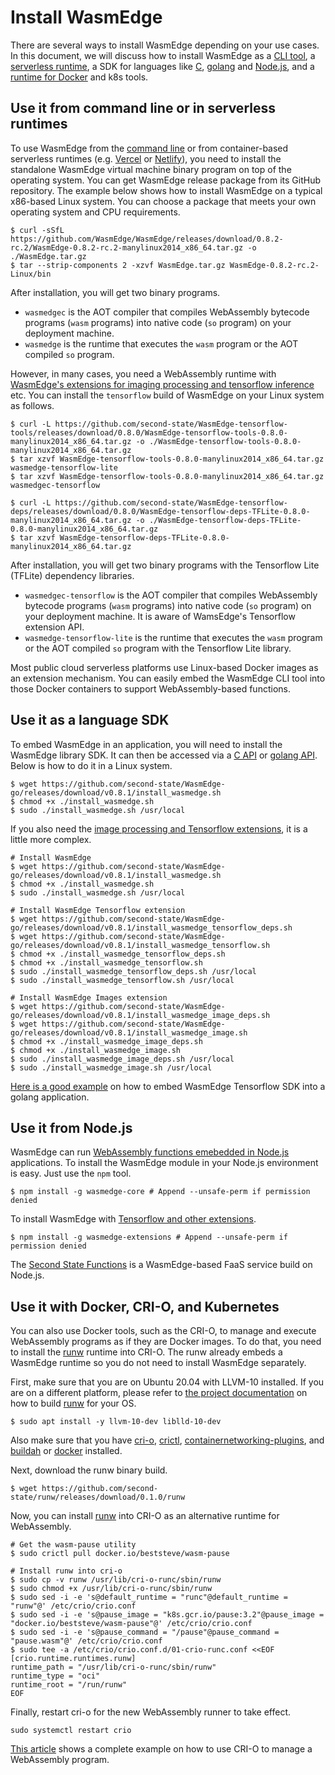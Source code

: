 # Install WasmEdge

There are several ways to install WasmEdge depending on your use cases. In this document, we will discuss how to install WasmEdge as a [CLI tool](run.md), a [serverless runtime](https://github.com/second-state/vercel-wasm-runtime), a SDK for languages like [C](c_api.md), [golang](https://www.secondstate.io/articles/extend-golang-app-with-webassembly-rust/) and [Node.js](https://www.secondstate.io/articles/getting-started-with-rust-function/), and a [runtime for Docker](https://www.secondstate.io/articles/manage-webassembly-apps-in-wasmedge-using-docker-tools/) and k8s tools.

## Use it from command line or in serverless runtimes

To use WasmEdge from the [command line](run.md) or from container-based serverless runtimes (e.g. [Vercel](https://github.com/second-state/vercel-wasm-runtime) or [Netlify](https://github.com/second-state/netlify-wasm-runtime)), you need to install the standalone WasmEdge virtual machine binary program on top of the operating system. You can get WasmEdge release package from its GitHub repository. The example below shows how to install WasmEdge on a typical x86-based Linux system. You can choose a package that meets your own operating system and CPU requirements.

```
$ curl -sSfL https://github.com/WasmEdge/WasmEdge/releases/download/0.8.2-rc.2/WasmEdge-0.8.2-rc.2-manylinux2014_x86_64.tar.gz -o ./WasmEdge.tar.gz
$ tar --strip-components 2 -xzvf WasmEdge.tar.gz WasmEdge-0.8.2-rc.2-Linux/bin
```

After installation, you will get two binary programs.

* `wasmedgec` is the AOT compiler that compiles WebAssembly bytecode programs (`wasm` programs) into native code (`so` program) on your deployment machine.
* `wasmedge` is the runtime that executes the `wasm` program or the AOT compiled `so` program.

However, in many cases, you need a WebAssembly runtime with [WasmEdge's extensions for imaging processing and tensorflow inference](https://www.secondstate.io/articles/wasi-tensorflow/) etc. You can install the `tensorflow` build of WasmEdge on your Linux system as follows.

```
$ curl -L https://github.com/second-state/WasmEdge-tensorflow-tools/releases/download/0.8.0/WasmEdge-tensorflow-tools-0.8.0-manylinux2014_x86_64.tar.gz -o ./WasmEdge-tensorflow-tools-0.8.0-manylinux2014_x86_64.tar.gz
$ tar xzvf WasmEdge-tensorflow-tools-0.8.0-manylinux2014_x86_64.tar.gz wasmedge-tensorflow-lite
$ tar xzvf WasmEdge-tensorflow-tools-0.8.0-manylinux2014_x86_64.tar.gz wasmedgec-tensorflow

$ curl -L https://github.com/second-state/WasmEdge-tensorflow-deps/releases/download/0.8.0/WasmEdge-tensorflow-deps-TFLite-0.8.0-manylinux2014_x86_64.tar.gz -o ./WasmEdge-tensorflow-deps-TFLite-0.8.0-manylinux2014_x86_64.tar.gz
$ tar xzvf WasmEdge-tensorflow-deps-TFLite-0.8.0-manylinux2014_x86_64.tar.gz
```

After installation, you will get two binary programs with the Tensorflow Lite (TFLite) dependency libraries.

* `wasmedgec-tensorflow` is the AOT compiler that compiles WebAssembly bytecode programs (`wasm` programs) into native code (`so` program) on your deployment machine. It is aware of WamsEdge's Tensorflow extension API.
* `wasmedge-tensorflow-lite` is the runtime that executes the `wasm` program or the AOT compiled `so` program with the Tensorflow Lite library.

Most public cloud serverless platforms use Linux-based Docker images as an extension mechanism. You can easily embed the WasmEdge CLI tool into those Docker containers to support WebAssembly-based functions.

## Use it as a language SDK

To embed WasmEdge in an application, you will need to install the WasmEdge library SDK. It can then be accessed via a [C API](c_api.md) or [golang API](https://www.secondstate.io/articles/extend-golang-app-with-webassembly-rust/). Below is how to do it in a Linux system.

```
$ wget https://github.com/second-state/WasmEdge-go/releases/download/v0.8.1/install_wasmedge.sh
$ chmod +x ./install_wasmedge.sh
$ sudo ./install_wasmedge.sh /usr/local
```

If you also need the [image processing and Tensorflow extensions](https://www.secondstate.io/articles/wasi-tensorflow/), it is a little more complex.

```
# Install WasmEdge 
$ wget https://github.com/second-state/WasmEdge-go/releases/download/v0.8.1/install_wasmedge.sh
$ chmod +x ./install_wasmedge.sh
$ sudo ./install_wasmedge.sh /usr/local

# Install WasmEdge Tensorflow extension
$ wget https://github.com/second-state/WasmEdge-go/releases/download/v0.8.1/install_wasmedge_tensorflow_deps.sh
$ wget https://github.com/second-state/WasmEdge-go/releases/download/v0.8.1/install_wasmedge_tensorflow.sh
$ chmod +x ./install_wasmedge_tensorflow_deps.sh
$ chmod +x ./install_wasmedge_tensorflow.sh
$ sudo ./install_wasmedge_tensorflow_deps.sh /usr/local
$ sudo ./install_wasmedge_tensorflow.sh /usr/local

# Install WasmEdge Images extension
$ wget https://github.com/second-state/WasmEdge-go/releases/download/v0.8.1/install_wasmedge_image_deps.sh
$ wget https://github.com/second-state/WasmEdge-go/releases/download/v0.8.1/install_wasmedge_image.sh
$ chmod +x ./install_wasmedge_image_deps.sh
$ chmod +x ./install_wasmedge_image.sh
$ sudo ./install_wasmedge_image_deps.sh /usr/local
$ sudo ./install_wasmedge_image.sh /usr/local
```

[Here is a good example](https://www.secondstate.io/articles/yomo-wasmedge-real-time-data-streams/) on how to embed WasmEdge Tensorflow SDK into a golang application.

## Use it from Node.js

WasmEdge can run [WebAssembly functions emebedded in Node.js](https://www.secondstate.io/articles/getting-started-with-rust-function/) applications. To install the WasmEdge module in your Node.js environment is easy. Just use the `npm` tool.

```
$ npm install -g wasmedge-core # Append --unsafe-perm if permission denied
```

To install WasmEdge with [Tensorflow and other extensions](https://www.secondstate.io/articles/wasi-tensorflow/).

```
$ npm install -g wasmedge-extensions # Append --unsafe-perm if permission denied
```

The [Second State Functions](https://www.secondstate.io/faas/) is a WasmEdge-based FaaS service build on Node.js.

## Use it with Docker, CRI-O, and Kubernetes

You can also use Docker tools, such as the CRI-O, to manage and execute WebAssembly programs as if they are Docker images. To do that, you need to install the [runw](https://github.com/second-state/runw) runtime into CRI-O. The runw already embeds a WasmEdge runtime so you do not need to install WasmEdge separately.

First, make sure that you are on Ubuntu 20.04 with LLVM-10 installed. If you are on a different platform, please refer to [the project documentation](https://github.com/second-state/runw#build-from-source) on how to build [runw](https://github.com/second-state/runw) for your OS.

```
$ sudo apt install -y llvm-10-dev liblld-10-dev
```

Also make sure that you have [cri-o](https://cri-o.io/), [crictl](https://github.com/kubernetes-sigs/cri-tools), [containernetworking-plugins](https://github.com/containernetworking/plugins), and [buildah](https://github.com/containers/buildah) or [docker](https://github.com/docker/cli) installed.

Next, download the runw binary build.

```
$ wget https://github.com/second-state/runw/releases/download/0.1.0/runw
```

Now, you can install [runw](https://github.com/second-state/runw) into CRI-O as an alternative runtime for WebAssembly.

```
# Get the wasm-pause utility
$ sudo crictl pull docker.io/beststeve/wasm-pause

# Install runw into cri-o
$ sudo cp -v runw /usr/lib/cri-o-runc/sbin/runw
$ sudo chmod +x /usr/lib/cri-o-runc/sbin/runw
$ sudo sed -i -e 's@default_runtime = "runc"@default_runtime = "runw"@' /etc/crio/crio.conf
$ sudo sed -i -e 's@pause_image = "k8s.gcr.io/pause:3.2"@pause_image = "docker.io/beststeve/wasm-pause"@' /etc/crio/crio.conf
$ sudo sed -i -e 's@pause_command = "/pause"@pause_command = "pause.wasm"@' /etc/crio/crio.conf
$ sudo tee -a /etc/crio/crio.conf.d/01-crio-runc.conf <<EOF
[crio.runtime.runtimes.runw]
runtime_path = "/usr/lib/cri-o-runc/sbin/runw"
runtime_type = "oci"
runtime_root = "/run/runw"
EOF
```

Finally, restart cri-o for the new WebAssembly runner to take effect.

```
sudo systemctl restart crio
```

[This article](https://www.secondstate.io/articles/manage-webassembly-apps-in-wasmedge-using-docker-tools/) shows a complete example on how to use CRI-O to manage a WebAssembly program.


